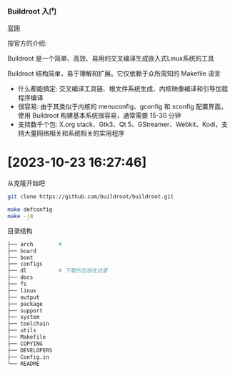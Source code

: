 



### Buildroot 入门

[官网](https://buildroot.org/)

按官方的介绍:

Buildroot 是一个简单、高效、易用的交叉编译生成嵌入式Linux系统的工具

Buildroot 结构简单，易于理解和扩展。它仅依赖于众所周知的 Makefile 语言

* 什么都能搞定: 交叉编译工具链、根文件系统生成、内核映像编译和引导加载程序编译
* 很容易: 由于其类似于内核的 menuconfig、gconfig 和 xconfig 配置界面，使用 Buildroot 构建基本系统很容易，通常需要 15-30 分钟
* 支持数千个包: X.org stack、Gtk3、Qt 5、GStreamer、Webkit、Kodi，支持大量网络相关和系统相关的实用程序

# [2023-10-23 16:27:46]

从克隆开始吧

```sh
git clone https://github.com/buildroot/buildroot.git

make defconfig
make -j8
```

目录结构

```sh
├── arch        # 
├── board
├── boot
├── configs
├── dl          # 下载的包放在这里
├── docs
├── fs
├── linux
├── output      
├── package
├── support
├── system
├── toolchain 
├── utils
├── Makefile
├── COPYING
├── DEVELOPERS
├── Config.in
└── README
```

